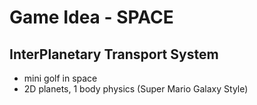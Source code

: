 # Game Idea - SPACE

## InterPlanetary Transport System

- mini golf in space
- 2D planets, 1 body physics (Super Mario Galaxy Style)
